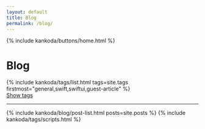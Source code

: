 ```yaml
---
layout: default
title: Blog
permalink: /blog/
---
```


{% include kankoda/buttons/home.html %}

<h1>Blog</h1>

<div class="paper">
  {% include kankoda/tags/list.html tags=site.tags firstmost="general,swift,swiftui,guest-article" %}
  <div class="tag-list-separator" >
    <a class="tag-list-toggle" href="javascript:toggleTagList()">Show tags</a>
    <hr />
  </div>
  <a name="tag-item-list"></a>

  {% include kankoda/blog/post-list.html posts=site.posts %}
  {% include kankoda/tags/scripts.html %}
</div>